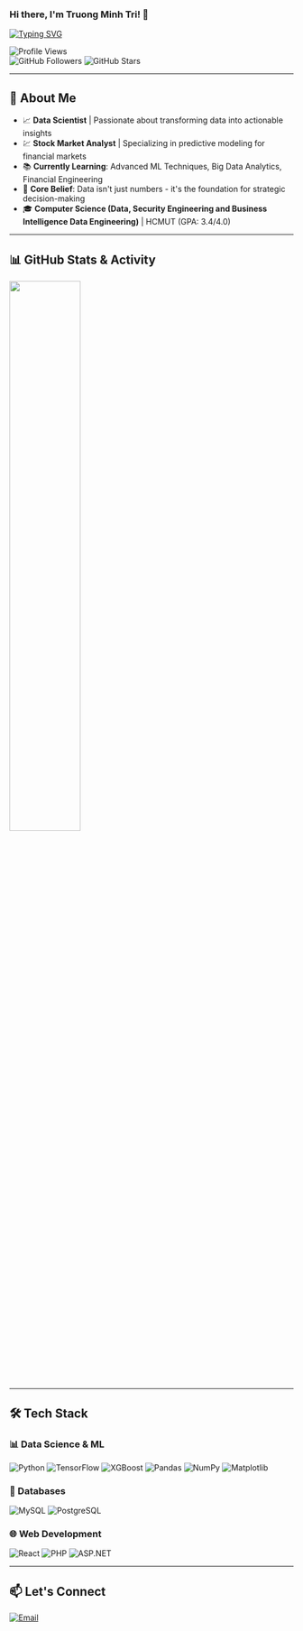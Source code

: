 ### Hi there, I'm **Truong Minh Tri**! 👋

[![Typing SVG](https://readme-typing-svg.demolab.com?font=Roboto&weight=500&size=18&duration=3000&pause=1000&color=31F781&width=550&lines=📊Data+Scientist+%7C+📈Trading+Analyst+%7C+💹Stock+Market+Enthusiast)](https://git.io/typing-svg)

![Profile Views](https://komarev.com/ghpvc/?username=truongminhtrihc&color=red)  
![GitHub Followers](https://img.shields.io/github/followers/truongminhtrihc?style=social)
![GitHub Stars](https://img.shields.io/github/stars/truongminhtrihc?affiliations=OWNER&style=social)

---

## 🚀 About Me

- 📈 **Data Scientist** | Passionate about transforming data into actionable insights
- 💹 **Stock Market Analyst** | Specializing in predictive modeling for financial markets
- 📚 **Currently Learning**: Advanced ML Techniques, Big Data Analytics, Financial Engineering
- 📢 **Core Belief**: Data isn't just numbers - it's the foundation for strategic decision-making
- 🎓 **Computer Science (Data, Security Engineering and Business Intelligence Data Engineering)** | HCMUT (GPA: 3.4/4.0)

---

## 📊 GitHub Stats & Activity
<div>
  <img width="50%" src="https://github-readme-stats.vercel.app/api/top-langs/?username=truongminhtrihc&title_color=61dafb&text_color=ffffff&icon_color=61dafb&bg_color=20232a&langs_count=8&layout=compact&border_color=61dafb&hide_border=true" />
</div>

---

## 🛠️ Tech Stack

### 📊 Data Science & ML
![Python](https://img.shields.io/badge/Python-3776AB?style=for-the-badge&logo=python&logoColor=white)
![TensorFlow](https://img.shields.io/badge/TensorFlow-FF6F00?style=for-the-badge&logo=tensorflow&logoColor=white)
![XGBoost](https://img.shields.io/badge/XGBoost-017CEE?style=for-the-badge&logo=xgboost&logoColor=white)
![Pandas](https://img.shields.io/badge/Pandas-150458?style=for-the-badge&logo=pandas&logoColor=white)
![NumPy](https://img.shields.io/badge/NumPy-013243?style=for-the-badge&logo=numpy&logoColor=white)
![Matplotlib](https://img.shields.io/badge/Matplotlib-11557C?style=for-the-badge&logo=matplotlib&logoColor=white)

### 💾 Databases
![MySQL](https://img.shields.io/badge/MySQL-4479A1?style=for-the-badge&logo=mysql&logoColor=white)
![PostgreSQL](https://img.shields.io/badge/PostgreSQL-336791?style=for-the-badge&logo=postgresql&logoColor=white)

### 🌐 Web Development
![React](https://img.shields.io/badge/React-61DAFB?style=for-the-badge&logo=react&logoColor=black)
![PHP](https://img.shields.io/badge/PHP-777BB4?style=for-the-badge&logo=php&logoColor=white)
![ASP.NET](https://img.shields.io/badge/ASP.NET-512BD4?style=for-the-badge&logo=dotnet&logoColor=white)

---

## 📫 Let's Connect
[![Email](https://img.shields.io/badge/Email-truongminhtri%40gmail.com-EA4335?style=for-the-badge&logo=gmail)](mailto:truongminhtringuyenvantu@gmail.com)
